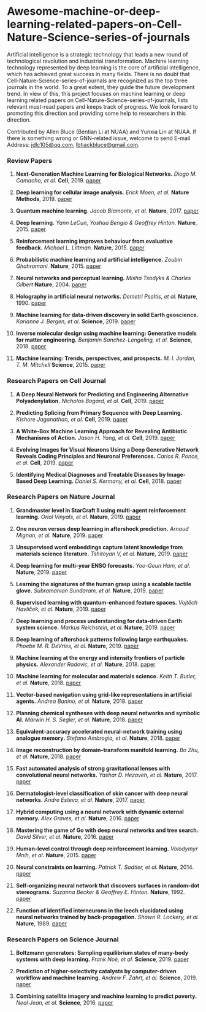 # Awesome-machine-or-deep-learning-related-papers-on-Cell-Nature-Science-series-of-journals

Artificial intelligence is a strategic technology that leads a new round of technological revolution and industrial transformation. Machine learning technology represented by deep learning is the core of artificial intelligence, which has achieved great success in many fields. There is no doubt that Cell-Nature-Science-series-of-journals are recognized as the top three journals in the world. To a great extent, they guide the future development trend. In view of this, this project focuses on machine learning or deep learning related papers on Cell-Nature-Science-series-of-journals, lists relevant must-read papers and keeps track of progress. We look forward to promoting this direction and providing some help to researchers in this direction.

Contributed by Allen Bluce (Bentian Li at NUAA) and Yunxia Lin at NUAA. If there is something wrong or GNN-related issue, welcome to send E-mail Address: jdlc105@qq.com, lbtjackbluce@gmail.com.


### Review Papers


1. **Next-Generation Machine Learning for Biological Networks.** *Diogo M. Camacho, et al.* **Cell**, 2019. [paper](https://www.sciencedirect.com/science/article/pii/S0092867418305920)

1. **Deep learning for cellular image analysis.** *Erick Moen, et al.* **Nature Methods**, 2019. [paper](https://www.nature.com/articles/s41592-019-0403-1)

1. **Quantum machine learning.** *Jacob Biamonte, et al.* **Nature**, 2017. [paper](https://www.nature.com/articles/nature23474)

1. **Deep learning.** *Yann LeCun, Yoshua Bengio & Geoffrey Hinton.* **Nature**, 2015. [paper](https://www.nature.com/articles/nature14539)

1. **Reinforcement learning improves behaviour from evaluative feedback.** *Michael L. Littman.* **Nature**, 2015. [paper](https://www.nature.com/articles/nature14540)

1. **Probabilistic machine learning and artificial intelligence.** *Zoubin Ghahramani.* **Nature**, 2015. [paper](https://www.nature.com/articles/nature14541)

1. **Neural networks and perceptual learning.** *Misha Tsodyks & Charles Gilbert* **Nature**, 2004. [paper](https://www.nature.com/articles/nature03013)

1. **Holography in artificial neural networks.** *Demetri Psaltis, et al.* **Nature**, 1990. [paper](https://www.nature.com/articles/343325a0)

1. **Machine learning for data-driven discovery in solid Earth geoscience.** *Karianne J. Bergen, et al.* **Science**, 2019. [paper](https://science.sciencemag.org/content/363/6433/eaau0323)

1. **Inverse molecular design using machine learning: Generative models for matter engineering.** *Benjamin Sanchez-Lengeling, et al.* **Science**, 2018. [paper](https://science.sciencemag.org/content/361/6400/360)

1. **Machine learning: Trends, perspectives, and prospects.** *M. I. Jordan, T. M. Mitchell* **Science**, 2015. [paper](https://science.sciencemag.org/content/349/6245/255)


### Research Papers on Cell Journal

1. **A Deep Neural Network for Predicting and Engineering Alternative Polyadenylation.** *Nicholas Bogard, et al.* **Cell**, 2019. [paper](https://www.sciencedirect.com/science/article/pii/S0092867419304982)

1. **Predicting Splicing from Primary Sequence with Deep Learning.** *Kishore Jaganathan, et al.* **Cell**, 2019. [paper](https://www.sciencedirect.com/science/article/pii/S0092867418316295)

1. **A White-Box Machine Learning Approach for Revealing Antibiotic Mechanisms of Action.** *Jason H. Yang, et al.* **Cell**, 2019. [paper](https://www.sciencedirect.com/science/article/pii/S0092867419304027)

1. **Evolving Images for Visual Neurons Using a Deep Generative Network Reveals Coding Principles and Neuronal Preferences.** *Carlos R. Ponce, et al.* **Cell**, 2019. [paper](https://www.sciencedirect.com/science/article/pii/S0092867419303915)

1. **Identifying Medical Diagnoses and Treatable Diseases by Image-Based Deep Learning.** *Daniel S. Kermany, et al.* **Cell**, 2018. [paper](https://www.sciencedirect.com/science/article/pii/S0092867418301545)


### Research Papers on Nature Journal

1. **Grandmaster level in StarCraft II using multi-agent reinforcement learning.** *Oriol Vinyals, et al.* **Nature**, 2019. [paper](https://www.nature.com/articles/s41586-019-1724-z)

1. **One neuron versus deep learning in aftershock prediction.** *Arnaud Mignan, et al.* **Nature**, 2019. [paper](https://www.nature.com/articles/s41586-019-1582-8)

1. **Unsupervised word embeddings capture latent knowledge from materials science literature.** *Tshitoyan V, et al.* **Nature**, 2019. [paper](https://www_nature.xilesou.top/articles/s41586-019-1335-8)

1. **Deep learning for multi-year ENSO forecasts.** *Yoo-Geun Ham, et al.* **Nature**, 2019. [paper](https://www.nature.com/articles/s41586-019-1559-7)

1. **Learning the signatures of the human grasp using a scalable tactile glove.** *Subramanian Sundaram, et al.* **Nature**, 2019. [paper](https://www.nature.com/articles/s41586-019-1234-z)

1. **Supervised learning with quantum-enhanced feature spaces.** *Vojtěch Havlíček, et al.* **Nature**, 2019. [paper](https://www.nature.com/articles/s41586-019-0980-2)

1. **Deep learning and process understanding for data-driven Earth system science.** *Markus Reichstein, et al.* **Nature**, 2019. [paper](https://www.nature.com/articles/s41586-019-0912-1)

1. **Deep learning of aftershock patterns following large earthquakes.** *Phoebe M. R. DeVries, et al.* **Nature**, 2019. [paper](https://www.nature.com/articles/s41586-018-0438-y)

1. **Machine learning at the energy and intensity frontiers of particle physics.** *Alexander Radovic, et al.* **Nature**, 2018. [paper](https://www.nature.com/articles/s41586-018-0361-2)

1. **Machine learning for molecular and materials science.** *Keith T. Butler, et al.* **Nature**, 2018. [paper](https://www.nature.com/articles/s41586-018-0337-2)

1. **Vector-based navigation using grid-like representations in artificial agents.** *Andrea Banino, et al.* **Nature**, 2018. [paper](https://www.nature.com/articles/s41586-018-0102-6)

1. **Planning chemical syntheses with deep neural networks and symbolic AI.** *Marwin H. S. Segler, et al.* **Nature**, 2018. [paper](https://www.nature.com/articles/nature25978)

1. **Equivalent-accuracy accelerated neural-network training using analogue memory.** *Stefano Ambrogio, et al.* **Nature**, 2018. [paper](https://www.nature.com/articles/s41586-018-0180-5)

1. **Image reconstruction by domain-transform manifold learning.** *Bo Zhu, et al.* **Nature**, 2018. [paper](https://www.nature.com/articles/nature25988)

1. **Fast automated analysis of strong gravitational lenses with convolutional neural networks.** *Yashar D. Hezaveh, et al.* **Nature**, 2017. [paper](https://www.nature.com/articles/nature23463)

1. **Dermatologist-level classification of skin cancer with deep neural networks.** *Andre Esteva, et al.* **Nature**, 2017. [paper](https://www.nature.com/articles/nature21056)

1. **Hybrid computing using a neural network with dynamic external memory.** *Alex Graves, et al.* **Nature**, 2016. [paper](https://www.nature.com/articles/nature20101)

1. **Mastering the game of Go with deep neural networks and tree search.** *David Silver, et al.* **Nature**, 2016. [paper](https://www.nature.com/articles/nature16961)

1. **Human-level control through deep reinforcement learning.** *Volodymyr Mnih, et al.* **Nature**, 2015. [paper](https://www.nature.com/articles/nature14236)

1. **Neural constraints on learning.** *Patrick T. Sadtler, et al.* **Nature**, 2014. [paper](https://www.nature.com/articles/nature13665)

1. **Self-organizing neural network that discovers surfaces in random-dot stereograms.** *Suzanna Becker & Geoffrey E. Hinton.* **Nature**, 1992. [paper](https://www.nature.com/articles/355161a0)

1. **Function of identified interneurons in the leech elucidated using neural networks trained by back-propagation.** *Shawn R. Lockery, et al.* **Nature**, 1989. [paper](https://www.nature.com/articles/340468a0)

### Research Papers on Science Journal

1. **Boltzmann generators: Sampling equilibrium states of many-body systems with deep learning.** *Frank Noé, et al.* **Science**, 2019. [paper](https://science.sciencemag.org/content/365/6457/eaaw1147)

1. **Prediction of higher-selectivity catalysts by computer-driven workflow and machine learning.** *Andrew F. Zahrt, et al.* **Science**, 2019. [paper](https://science.sciencemag.org/content/363/6424/eaau5631)

1. **Combining satellite imagery and machine learning to predict poverty.** *Neal Jean, et al.* **Science**, 2016. [paper](https://science.sciencemag.org/content/353/6301/790)












































